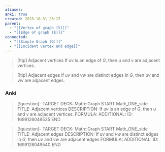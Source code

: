 ```yaml
---
aliases: 
anki: true
created: 2023-10-31 23:17
parent:
  - "[[Vertex of graph (V)]]"
  - "[[Edge of graph (E)]]"
connected:
  - "[[Simple Graph (G)]]"
  - "[[Incident vertex and edge]]"
---
```


> [!tip] Adjacent vertices
> If $uv$ is an edge of $G$, then $u$ and $v$ are adjacent vertices.

> [!tip] Adjacent edges
> If $uv$ and $vw$ are distinct edges in $G$, then $uv$ and $vw$ are adjacent edges.


### Anki
> [!question]-
TARGET DECK: Math::Graph
START
Math_ONE_side
TITLE: Adjacent vertices 
DESCRIPTION: If $uv$ is an edge of $G$, then $u$ and $v$ are adjacent vertices.
FORMULA: 
ADDITIONAL:
ID: 1699126049535
END


> [!question]-
TARGET DECK: Math::Graph
START
Math_ONE_side
TITLE: Adjacent edges
DESCRIPTION: If $uv$ and $vw$ are distinct edges in $G$, then $uv$ and $vw$ are adjacent edges
FORMULA: 
ADDITIONAL:
ID: 1699126049540
END










